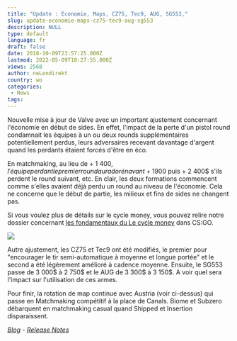 ```yaml
---
title: "Update : Economie, Maps, CZ75, Tec9, AUG, SG553,"
slug: update-economie-maps-cz75-tec9-aug-sg553
description: NULL
type: default
language: fr
draft: false
date: 2018-10-09T23:57:25.000Z
lastmod: 2022-05-09T18:27:55.000Z
views: 2568
author: neLendirekt
country: wo
categories:
 - News
tags:
---
```

Nouvelle mise à jour de Valve avec un important ajustement concernant l'économie en début de sides. En effet, l'impact de la perte d'un pistol round condamnait les équipes à un ou deux rounds supplémentaires potentiellement perdus, leurs adversaires recevant davantage d'argent quand les perdants étaient forcés d'être en éco. 

En matchmaking, au lieu de + 1 400$, l'équipe perdant le premier round aura dorénavant + 1 900$ puis + 2 400$ s'ils perdent le round suivant, etc. En clair, les deux formations commencent comme s'elles avaient déjà perdu un round au niveau de l'économie. Cela ne concerne que le début de partie, les milieux et fins de sides ne changent pas. 

Si vous voulez plus de détails sur le cycle money, vous pouvez relire notre dossier concernant [les fondamentaux du Le cycle money](https://flickshot.fr/fr/article/fondamentaux-le-cycle-money-dans-csgo/59a013814f0ac) dans CS:GO.

![](https://flickshot-ue.s3.eu-west-2.amazonaws.com/flickshot/article/5bbd38df9bf35/images/LE8MasjUf5P4DCp7jt8JJ9dDetCddxcEZavuVFO2.jpeg)

Autre ajustement, les CZ75 et Tec9 ont été modifiés, le premier pour "encourager le tir semi-automatique à moyenne et longue portée" et le second a été légèrement amélioré à cadence moyenne. Ensuite, le SG553 passe de 3 000$ à 2 750$ et le AUG de 3 300$ à 3 150$. A voir quel sera l'impact sur l'utilisation de ces armes.

Pour finir, la rotation de map continue avec Austria (voir ci-dessus) qui passe en Matchmaking compétitif à la place de Canals. Biome et Subzero débarquent en matchmaking casual quand Shipped et Insertion disparaissent.

[_Blog_](http://blog.counter-strike.net/index.php/2018/10/21320/) _\-_ [_Release Notes_](http://blog.counter-strike.net/index.php/2018/10/21320/)
